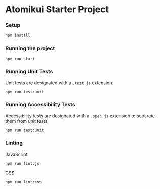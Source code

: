 # Atomikui Starter Project

### Setup

```
npm install
```

### Running the project

```
npm run start
```

### Running Unit Tests

Unit tests are designated with a `.test.js` extension.

```
npm run test:unit
```

### Running Accessibility Tests

Accessibility tests are designated with a `.spec.js` extension to separate them from unit tests.

```
npm run test:unit
```

### Linting

JavaScript

```
npm run lint:js
```

CSS

```
npm run lint:css
```
